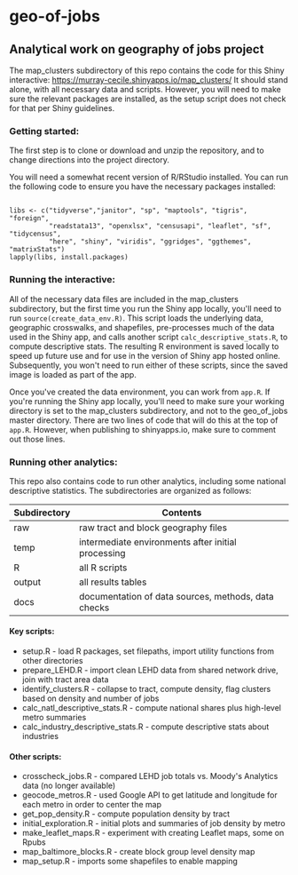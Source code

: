 # geo-of-jobs
## Analytical work on geography of jobs project

The map_clusters subdirectory of this repo contains the code for this Shiny interactive: https://murray-cecile.shinyapps.io/map_clusters/
It should stand alone, with all necessary data and scripts. However, you will need to make sure the relevant packages are installed, as the setup script does not check for that per Shiny guidelines.

### Getting started:

The first step is to clone or download and unzip the repository, and to change directions into the project directory.

You will need a somewhat recent version of R/RStudio installed. You can run the following code to ensure you have the necessary packages installed:

```

libs <- c("tidyverse","janitor", "sp", "maptools", "tigris", "foreign", 
          "readstata13", "openxlsx", "censusapi", "leaflet", "sf", "tidycensus", 
          "here", "shiny", "viridis", "ggridges", "ggthemes", "matrixStats")
lapply(libs, install.packages)

```

### Running the interactive:

All of the necessary data files are included in the map_clusters subdirectory, but the first time you run the Shiny app locally, you'll need to run `source(create_data_env.R)`. This script loads the underlying data, geographic crosswalks, and shapefiles, pre-processes much of the data used in the Shiny app, and calls another script `calc_descriptive_stats.R`, to compute descriptive stats. The resulting R environment is saved locally to speed up future use and for use in the version of Shiny app hosted online. Subsequently, you won't need to run either of these scripts, since the saved image is loaded as part of the app.

Once you've created the data environment, you can work from `app.R`. If you're running the Shiny app locally, you'll need to make sure your working directory is set to the map_clusters subdirectory, and not to the geo_of_jobs master directory. There are two lines of code that will do this at the top of `app.R`. However, when publishing to shinyapps.io, make sure to comment out those lines.


### Running other analytics:

This repo also contains code to run other analytics, including some national descriptive statistics. The subdirectories are organized as follows:

Subdirectory | Contents
------------ | --------
raw | raw tract and block geography files 
temp | intermediate environments after initial processing
R | all R scripts
output | all results tables 
docs | documentation of data sources, methods, data checks


#### Key scripts: 

* setup.R - load R packages, set filepaths, import utility functions from other directories
* prepare_LEHD.R - import clean LEHD data from shared network drive, join with tract area data
* identify_clusters.R -  collapse to tract, compute density, flag clusters based on density and number of jobs
* calc_natl_descriptive_stats.R - compute national shares plus high-level metro summaries
* calc_industry_descriptive_stats.R - compute descriptive stats about industries

#### Other scripts:

* crosscheck_jobs.R - compared LEHD job totals vs. Moody's Analytics data (no longer available)
* geocode_metros.R - used Google API to get latitude and longitude for each metro in order to center the map
* get_pop_density.R - compute population density by tract
* initial_exploration.R - initial plots and summaries of job density by metro
* make_leaflet_maps.R - experiment with creating Leaflet maps, some on Rpubs
* map_baltimore_blocks.R - create block group level density map
* map_setup.R - imports some shapefiles to enable mapping
